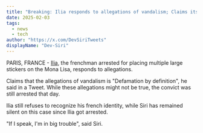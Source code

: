 ```yaml
---
title: "Breaking: Ilia responds to allegations of vandalism; Claims its 'Defamation by definition'"
date: 2025-02-03
tags:
  - news
  - tech
author: "https://x.com/DevSiriTweets"
displayName: "Dev-Siri"
---
```


PARIS, FRANCE - [Ilia](https://x.com/iliaaamiri), the frenchman arrested for placing multiple large stickers on the Mona Lisa, responds to allegations.

Claims that the allegations of vandalism is "Defamation by definition", he said in a Tweet. While these allegations might not be true, the convict was still arrested that day.

Ilia still refuses to recognize his french identity, while Siri has remained silent on this case since Ilia got arrested.

"If I speak, I'm in big trouble", said Siri.
